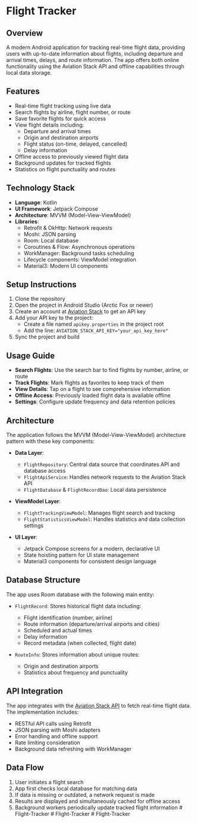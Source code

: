 # Flight Tracker

## Overview
A modern Android application for tracking real-time flight data, providing users with up-to-date information about flights, including departure and arrival times, delays, and route information. The app offers both online functionality using the Aviation Stack API and offline capabilities through local data storage.

## Features
- Real-time flight tracking using live data
- Search flights by airline, flight number, or route
- Save favorite flights for quick access
- View flight details including:
  - Departure and arrival times
  - Origin and destination airports
  - Flight status (on-time, delayed, cancelled)
  - Delay information
- Offline access to previously viewed flight data
- Background updates for tracked flights
- Statistics on flight punctuality and routes

## Technology Stack
- **Language**: Kotlin
- **UI Framework**: Jetpack Compose
- **Architecture**: MVVM (Model-View-ViewModel)
- **Libraries**:
  - Retrofit & OkHttp: Network requests
  - Moshi: JSON parsing
  - Room: Local database
  - Coroutines & Flow: Asynchronous operations
  - WorkManager: Background tasks scheduling
  - Lifecycle components: ViewModel integration
  - Material3: Modern UI components

## Setup Instructions
1. Clone the repository
2. Open the project in Android Studio (Arctic Fox or newer)
3. Create an account at [Aviation Stack](https://aviationstack.com/) to get an API key
4. Add your API key to the project:
   - Create a file named `apikey.properties` in the project root
   - Add the line: `AVIATION_STACK_API_KEY="your_api_key_here"`
5. Sync the project and build

## Usage Guide
- **Search Flights**: Use the search bar to find flights by number, airline, or route
- **Track Flights**: Mark flights as favorites to keep track of them
- **View Details**: Tap on a flight to see comprehensive information
- **Offline Access**: Previously loaded flight data is available offline
- **Settings**: Configure update frequency and data retention policies

## Architecture
The application follows the MVVM (Model-View-ViewModel) architecture pattern with these key components:

- **Data Layer**:
  - `FlightRepository`: Central data source that coordinates API and database access
  - `FlightApiService`: Handles network requests to the Aviation Stack API
  - `FlightDatabase` & `FlightRecordDao`: Local data persistence

- **ViewModel Layer**:
  - `FlightTrackingViewModel`: Manages flight search and tracking
  - `FlightStatisticsViewModel`: Handles statistics and data collection settings

- **UI Layer**:
  - Jetpack Compose screens for a modern, declarative UI
  - State hoisting pattern for UI state management
  - Material3 components for consistent design language

## Database Structure
The app uses Room database with the following main entity:

- `FlightRecord`: Stores historical flight data including:
  - Flight identification (number, airline)
  - Route information (departure/arrival airports and cities)
  - Scheduled and actual times
  - Delay information
  - Record metadata (when collected, flight date)

- `RouteInfo`: Stores information about unique routes:
  - Origin and destination airports
  - Statistics about frequency and punctuality

## API Integration
The app integrates with the [Aviation Stack API](https://aviationstack.com/) to fetch real-time flight data. The implementation includes:

- RESTful API calls using Retrofit
- JSON parsing with Moshi adapters
- Error handling and offline support
- Rate limiting consideration
- Background data refreshing with WorkManager

## Data Flow
1. User initiates a flight search
2. App first checks local database for matching data
3. If data is missing or outdated, a network request is made
4. Results are displayed and simultaneously cached for offline access
5. Background workers periodically update tracked flight information
#   F l i g h t - T r a c k e r  
 #   F l i g h t - T r a c k e r  
 #   F l i g h t - T r a c k e r  
 